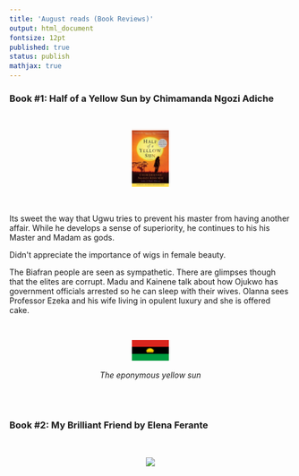 ```yaml
---
title: 'August reads (Book Reviews)'
output: html_document
fontsize: 12pt
published: true
status: publish
mathjax: true
---
```


### Book #1: Half of a Yellow Sun by Chimamanda Ngozi Adiche

<br>
<p align="center"><img src="/figures/yellowsun.jpg" width="13%"></p>
<br>

Its sweet the way that Ugwu tries to prevent his master from having another affair. While he develops a sense of superiority, he continues to his his Master and Madam as gods.

Didn't appreciate the importance of wigs in female beauty. 

The Biafran people are seen as sympathetic. There are glimpses though that the elites are corrupt. Madu and Kainene talk about how Ojukwo has government officials arrested so he can sleep with their wives. Olanna sees Professor Ezeka  and his wife living in opulent luxury and she is offered cake. 

<br>
<p align="center"><img src="/figures/biafraflag.png" width="13%"></p>
<p align="center"><i>The eponymous yellow sun</i></p>
<br>

<br>

### Book #2: My Brilliant Friend by Elena Ferante

<br>
<p align="center"><img src="/figures/.jpg" width="13%"></p>
<br>
